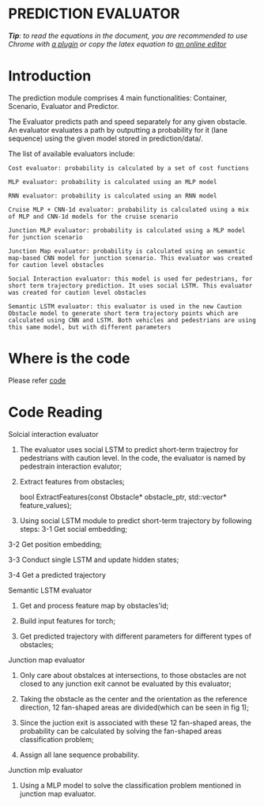# PREDICTION EVALUATOR

_**Tip**: to read the equations in the document, you are recommended to use Chrome with [a plugin](https://chrome.google.com/webstore/detail/tex-all-the-things/cbimabofgmfdkicghcadidpemeenbffn) or copy the latex equation to [an online editor](http://www.hostmath.com/)_

# Introduction

The prediction module comprises 4 main functionalities: Container, Scenario, Evaluator and Predictor. 

The Evaluator predicts path and speed separately for any given obstacle. An evaluator evaluates a path by outputting a probability for it (lane sequence) using the given model stored in prediction/data/.

The list of available evaluators include:

    Cost evaluator: probability is calculated by a set of cost functions

    MLP evaluator: probability is calculated using an MLP model

    RNN evaluator: probability is calculated using an RNN model

    Cruise MLP + CNN-1d evaluator: probability is calculated using a mix of MLP and CNN-1d models for the cruise scenario

    Junction MLP evaluator: probability is calculated using a MLP model for junction scenario

    Junction Map evaluator: probability is calculated using an semantic map-based CNN model for junction scenario. This evaluator was created for caution level obstacles

    Social Interaction evaluator: this model is used for pedestrians, for short term trajectory prediction. It uses social LSTM. This evaluator was created for caution level obstacles

    Semantic LSTM evaluator: this evaluator is used in the new Caution Obstacle model to generate short term trajectory points which are calculated using CNN and LSTM. Both vehicles and pedestrians are using this same model, but with different parameters


# Where is the code

Please refer [code](https://github.com/ApolloAuto/apollo/modules/prediction/evaluator)

# Code Reading

Solcial interaction evaluator
1. The evaluator uses social LSTM to predict short-term trajectroy for pedestrians with caution level. In the code, the evaluator is named by pedestrain interaction evalutor;

2. Extract features from obstacles;

    bool ExtractFeatures(const Obstacle* obstacle_ptr,
                       std::vector<double>* feature_values);

3. Using social LSTM module to predict short-term trajectory by following steps:
  3-1 Get social embedding;

  3-2 Get position embedding;
  
  3-3 Conduct single LSTM and update hidden states;
  
  3-4 Get a predicted trajectory

Semantic LSTM evaluator
1. Get and process feature map by obstacles'id;

2. Build input features for torch;

3. Get predicted trajectory with different parameters for different types of obstacles;

Junction map evaluator
1. Only care about obstalces at intersections, to those obstacles are not closed to any junction exit cannot be evaluated by this evaluator; 

2. Taking the obstacle as the center and the orientation as the reference direction, 12 fan-shaped areas are divided(which can be seen in fig 1);

3. Since the juction exit is associated with these 12 fan-shaped areas, the probability can be calculated by solving the fan-shaped areas classification problem;

4. Assign all lane sequence probability.

Junction mlp evaluator
1. Using a MLP model to solve the classification problem mentioned in junction map evaluator.

